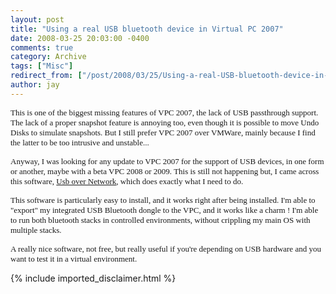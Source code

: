 ```yaml
---
layout: post
title: "Using a real USB bluetooth device in Virtual PC 2007"
date: 2008-03-25 20:03:00 -0400
comments: true
category: Archive
tags: ["Misc"]
redirect_from: ["/post/2008/03/25/Using-a-real-USB-bluetooth-device-in-Virtual-PC-2007", "/post/2008/03/25/using-a-real-usb-bluetooth-device-in-virtual-pc-2007"]
author: jay
---
```

<!-- more -->
<p>
<font face="trebuchet ms,geneva" size="2">This is one of the biggest missing features of VPC 2007, the lack of USB&nbsp;passthrough&nbsp;support. The lack of a proper snapshot feature is annoying too, even though it is possible to move Undo Disks to simulate snapshots. But I still prefer VPC 2007 over VMWare, mainly because I find the latter to be too intrusive and unstable...</font> 
</p>
<p>
<font face="trebuchet ms,geneva" size="2">Anyway, I was looking for any update to VPC 2007 for the support of USB devices, in one form or an</font><font face="trebuchet ms,geneva" size="2">other, maybe with a beta VPC 2008 or 2009. This is still not happening but, I came across this software, </font><a href="http://www.usb-over-network.com" target="_blank" title="Usb Over Network"><font face="trebuchet ms,geneva" size="2">Usb over Network</font></a><font face="trebuchet ms,geneva" size="2">, which does exactly what I need to do. </font>
</p>
<p>
<font face="trebuchet ms,geneva" size="2">This software is particularly easy to install, and it works right after being installed. I&#39;m able to &quot;export&quot; my integrated USB Bluetooth dongle to the VPC, and it works like a charm ! I&#39;m able to run both bluetooth stacks in controlled environments, without crippling my main OS with multiple stacks.</font> 
</p>
<p>
<font face="trebuchet ms,geneva" size="2">A really nice software, not free, but really useful if you&#39;re depending on USB hardware and you want to test it in a virtual environment.</font> 
</p>

{% include imported_disclaimer.html %}
